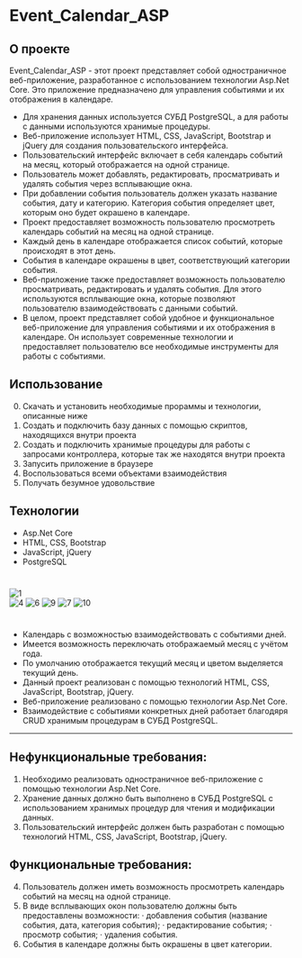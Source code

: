 # Event_Calendar_ASP

## О проекте

Event_Calendar_ASP - этот проект представляет собой одностраничное веб-приложение, разработанное с использованием технологии Asp.Net Core. 
Это приложение предназначено для управления событиями и их отображения в календаре. 

* Для хранения данных используется СУБД PostgreSQL, а для работы с данными используются хранимые процедуры.
* Веб-приложение использует HTML, CSS, JavaScript, Bootstrap и jQuery для создания пользовательского интерфейса.
* Пользовательский интерфейс включает в себя календарь событий на месяц, который отображается на одной странице.
* Пользователь может добавлять, редактировать, просматривать и удалять события через всплывающие окна.
* При добавлении события пользователь должен указать название события, дату и категорию. Категория события определяет цвет, которым оно будет окрашено в календаре.
* Проект предоставляет возможность пользователю просмотреть календарь событий на месяц на одной странице.
* Каждый день в календаре отображается список событий, которые происходят в этот день.
* События в календаре окрашены в цвет, соответствующий категории события.
* Веб-приложение также предоставляет возможность пользователю просматривать, редактировать и удалять события. Для этого используются всплывающие окна, которые позволяют пользователю взаимодействовать с данными событий.
* В целом, проект представляет собой удобное и функциональное веб-приложение для управления событиями и их отображения в календаре. Он использует современные технологии и предоставляет пользователю все необходимые инструменты для работы с событиями.



## Использование

0. Скачать и установить необходимые прораммы и технологии, описанные ниже
1. Создать и подключить базу данных с помощью скриптов, находящихся внутри проекта
2. Создать и подключить хранимые процедуры для работы с запросами контроллера, которые так же находятся внутри проекта
3. Запусить приложение в браузере
4. Воспользоваться всеми объектами взаимодействия
5. Получать безумное удовольствие

## Технологии

* Asp.Net Core
* HTML, CSS, Bootstrap
* JavaScript, jQuery
* PostgreSQL

#
![1](https://i.ibb.co/wdkSrnv/1.png)  
![4](https://i.ibb.co/Q6SBBWP/4.png)
![6](https://i.ibb.co/BKM0bDm/6.png)
![9](https://i.ibb.co/G32NJ0J/9.png)
![7](https://i.ibb.co/vmh4jB7/7.png)
![10](https://i.ibb.co/PQBnm6f/10.png)


#
* Календарь с возможностью взаимодействовать с событиями дней. 
* Имеется возможность переключать отображаемый месяц с учётом года.
* По умолчанию отображается текущий месяц и цветом выделяется текущий день.
* Данный проект реализован с помощью технологий HTML, CSS, JavaScript, Bootstrap, jQuery.
* Веб-приложение реализовано с помощью технологии Asp.Net Core.
* Взаимодействие с событиями конкретных дней работает благодяря CRUD хранимым процедурам в СУБД PostgreSQL.



-------------------------------------------------------------------------------------------------------------------------

 
## Нефункциональные требования:
1. Необходимо реализовать одностраничное веб-приложение с помощью технологии Asp.Net Core.
2. Хранение данных должно быть выполнено в СУБД PostgreSQL с использованием хранимых процедур для чтения и модификации данных.
3. Пользовательский интерфейс должен быть разработан с помощью технологий HTML, CSS, JavaScript, Bootstrap, jQuery.

## Функциональные требования:
4. Пользователь должен иметь возможность просмотреть календарь событий на месяц на одной странице.
5. В виде всплывающих окон пользователю должны быть предоставлены возможности:
·	добавления события (название события, дата, категория события);
·	редактирование события;
·	просмотр события;
·	удаления события.
6. События в календаре должны быть окрашены в цвет категории.
